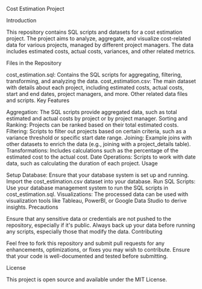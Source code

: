 Cost Estimation Project

Introduction

This repository contains SQL scripts and datasets for a cost estimation project. The project aims to analyze, aggregate, and visualize cost-related data for various projects, managed by different project managers. The data includes estimated costs, actual costs, variances, and other related metrics.

Files in the Repository

cost_estimation.sql: Contains the SQL scripts for aggregating, filtering, transforming, and analyzing the data.
cost_estimation.csv: The main dataset with details about each project, including estimated costs, actual costs, start and end dates, project managers, and more.
Other related data files and scripts.
Key Features

Aggregation: The SQL scripts provide aggregated data, such as total estimated and actual costs by project or by project manager.
Sorting and Ranking: Projects can be ranked based on their total estimated costs.
Filtering: Scripts to filter out projects based on certain criteria, such as a variance threshold or specific start date range.
Joining: Example joins with other datasets to enrich the data (e.g., joining with a project_details table).
Transformations: Includes calculations such as the percentage of the estimated cost to the actual cost.
Date Operations: Scripts to work with date data, such as calculating the duration of each project.
Usage

Setup Database: Ensure that your database system is set up and running. Import the cost_estimation.csv dataset into your database.
Run SQL Scripts: Use your database management system to run the SQL scripts in cost_estimation.sql.
Visualizations: The processed data can be used with visualization tools like Tableau, PowerBI, or Google Data Studio to derive insights.
Precautions

Ensure that any sensitive data or credentials are not pushed to the repository, especially if it's public.
Always back up your data before running any scripts, especially those that modify the data.
Contributing

Feel free to fork this repository and submit pull requests for any enhancements, optimizations, or fixes you may wish to contribute. Ensure that your code is well-documented and tested before submitting.

License

This project is open source and available under the MIT License.
